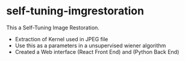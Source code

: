 # self-tuning-imgrestoration
This a Self-Tuning Image Restoration.

- Extraction of Kernel used in JPEG file
- Use this as a parameters in a unsupervised wiener algorithm
- Created a Web interface (React Front End) and  (Python Back End)
